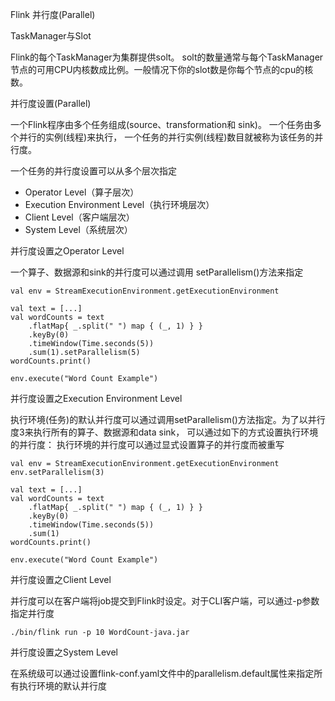 Flink 并行度(Parallel)

TaskManager与Slot

Flink的每个TaskManager为集群提供solt。 solt的数量通常与每个TaskManager节点的可用CPU内核数成比例。一般情况下你的slot数是你每个节点的cpu的核数。





并行度设置(Parallel)

一个Flink程序由多个任务组成(source、transformation和 sink)。 一个任务由多个并行的实例(线程)来执行， 一个任务的并行实例(线程)数目就被称为该任务的并行度。

一个任务的并行度设置可以从多个层次指定

- Operator Level（算子层次）
- Execution Environment Level（执行环境层次）
- Client Level（客户端层次）
- System Level（系统层次）

并行度设置之Operator Level

一个算子、数据源和sink的并行度可以通过调用 setParallelism()方法来指定

    val env = StreamExecutionEnvironment.getExecutionEnvironment
    
    val text = [...]
    val wordCounts = text
        .flatMap{ _.split(" ") map { (_, 1) } }
        .keyBy(0)
        .timeWindow(Time.seconds(5))
        .sum(1).setParallelism(5)
    wordCounts.print()
    
    env.execute("Word Count Example")

并行度设置之Execution Environment Level

执行环境(任务)的默认并行度可以通过调用setParallelism()方法指定。为了以并行度3来执行所有的算子、数据源和data sink， 可以通过如下的方式设置执行环境的并行度：
执行环境的并行度可以通过显式设置算子的并行度而被重写

    val env = StreamExecutionEnvironment.getExecutionEnvironment
    env.setParallelism(3)
    
    val text = [...]
    val wordCounts = text
        .flatMap{ _.split(" ") map { (_, 1) } }
        .keyBy(0)
        .timeWindow(Time.seconds(5))
        .sum(1)
    wordCounts.print()
    
    env.execute("Word Count Example")

并行度设置之Client Level

并行度可以在客户端将job提交到Flink时设定。对于CLI客户端，可以通过-p参数指定并行度

    ./bin/flink run -p 10 WordCount-java.jar
    

并行度设置之System Level

在系统级可以通过设置flink-conf.yaml文件中的parallelism.default属性来指定所有执行环境的默认并行度

